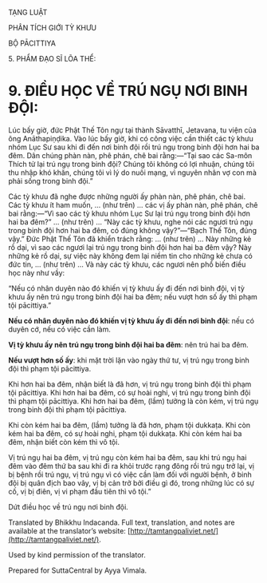  

TẠNG LUẬT

PHÂN TÍCH GIỚI TỲ KHƯU

BỘ PĀCITTIYA

5\. PHẨM ĐẠO SĨ LÕA THỂ:

# 9\. ĐIỀU HỌC VỀ TRÚ NGỤ NƠI BINH ĐỘI:

Lúc bấy giờ, đức Phật Thế Tôn ngự tại thành Sāvatthī, Jetavana, tu viện của ông Anāthapiṇḍika. Vào lúc bấy giờ, khi có công việc cần thiết các tỳ khưu nhóm Lục Sư sau khi đi đến nơi binh đội rồi trú ngụ trong binh đội hơn hai ba đêm. Dân chúng phàn nàn, phê phán, chê bai rằng:—“Tại sao các Sa-môn Thích tử lại trú ngụ trong binh đội? Chúng tôi không có lợi nhuận, chúng tôi thu nhập khó khăn, chúng tôi vì lý do nuôi mạng, vì nguyên nhân vợ con mà phải sống trong binh đội.”

Các tỳ khưu đã nghe được những người ấy phàn nàn, phê phán, chê bai. Các tỳ khưu ít ham muốn, … (như trên) … các vị ấy phàn nàn, phê phán, chê bai rằng:—“Vì sao các tỳ khưu nhóm Lục Sư lại trú ngụ trong binh đội hơn hai ba đêm?” … (như trên) … “Này các tỳ khưu, nghe nói các ngươi trú ngụ trong binh đội hơn hai ba đêm, có đúng không vậy?”—“Bạch Thế Tôn, đúng vậy.” Đức Phật Thế Tôn đã khiển trách rằng: … (như trên) … Này những kẻ rồ dại, vì sao các ngươi lại trú ngụ trong binh đội hơn hai ba đêm vậy? Này những kẻ rồ dại, sự việc này không đem lại niềm tin cho những kẻ chưa có đức tin, … (như trên) … Và này các tỳ khưu, các ngươi nên phổ biến điều học này như vầy:

“Nếu có nhân duyên nào đó khiến vị tỳ khưu ấy đi đến nơi binh đội, vị tỳ khưu ấy nên trú ngụ trong binh đội hai ba đêm; nếu vượt hơn số ấy thì phạm tội pācittiya.”

**Nếu có nhân duyên nào đó khiến vị tỳ khưu ấy đi đến nơi binh đội**: nếu có duyên cớ, nếu có việc cần làm.

**Vị tỳ khưu ấy nên trú ngụ trong binh đội hai ba đêm**: nên trú hai ba đêm.

**Nếu vượt hơn số ấy**: khi mặt trời lặn vào ngày thứ tư, vị trú ngụ trong binh đội thì phạm tội pācittiya.

Khi hơn hai ba đêm, nhận biết là đã hơn, vị trú ngụ trong binh đội thì phạm tội pācittiya. Khi hơn hai ba đêm, có sự hoài nghi, vị trú ngụ trong binh đội thì phạm tội pācittiya. Khi hơn hai ba đêm, (lầm) tưởng là còn kém, vị trú ngụ trong binh đội thì phạm tội pācittiya.

Khi còn kém hai ba đêm, (lầm) tưởng là đã hơn, phạm tội dukkaṭa. Khi còn kém hai ba đêm, có sự hoài nghi, phạm tội dukkaṭa. Khi còn kém hai ba đêm, nhận biết còn kém thì vô tội.

Vị trú ngụ hai ba đêm, vị trú ngụ còn kém hai ba đêm, sau khi trú ngụ hai đêm vào đêm thứ ba sau khi đi ra khỏi trước rạng đông rồi trú ngụ trở lại, vị bị bệnh rồi trú ngụ, vị trú ngụ vì có việc cần làm đối với người bệnh, ở binh đội bị quân địch bao vây, vị bị cản trở bởi điều gì đó, trong những lúc có sự cố, vị bị điên, vị vi phạm đầu tiên thì vô tội.”

Dứt điều học về trú ngụ nơi binh đội.

Translated by Bhikkhu Indacanda. Full text, translation, and notes are available at the translator’s website: [http://tamtangpaliviet.net/](http://tamtangpaliviet.net/).

Used by kind permission of the translator.

Prepared for SuttaCentral by Ayya Vimala.
